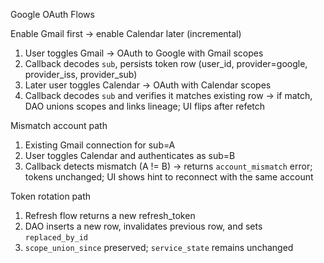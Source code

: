 Google OAuth Flows

Enable Gmail first → enable Calendar later (incremental)

1) User toggles Gmail → OAuth to Google with Gmail scopes
2) Callback decodes `sub`, persists token row (user_id, provider=google, provider_iss, provider_sub)
3) Later user toggles Calendar → OAuth with Calendar scopes
4) Callback decodes `sub` and verifies it matches existing row → if match, DAO unions scopes and links lineage; UI flips after refetch

Mismatch account path

1) Existing Gmail connection for sub=A
2) User toggles Calendar and authenticates as sub=B
3) Callback detects mismatch (A != B) → returns `account_mismatch` error; tokens unchanged; UI shows hint to reconnect with the same account

Token rotation path

1) Refresh flow returns a new refresh_token
2) DAO inserts a new row, invalidates previous row, and sets `replaced_by_id`
3) `scope_union_since` preserved; `service_state` remains unchanged

